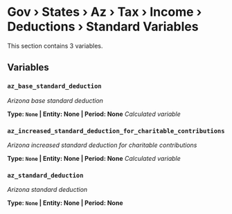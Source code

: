 # Gov › States › Az › Tax › Income › Deductions › Standard Variables

This section contains 3 variables.

## Variables

### `az_base_standard_deduction`
*Arizona base standard deduction*

**Type: `None` | Entity: None | Period: None**
*Calculated variable*

### `az_increased_standard_deduction_for_charitable_contributions`
*Arizona increased standard deduction for charitable contributions*

**Type: `None` | Entity: None | Period: None**
*Calculated variable*

### `az_standard_deduction`
*Arizona standard deduction*

**Type: `None` | Entity: None | Period: None**
